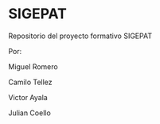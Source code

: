 # SIGEPAT
Repositorio del proyecto formativo SIGEPAT

Por:

Miguel Romero

Camilo Tellez

Victor Ayala

Julian Coello